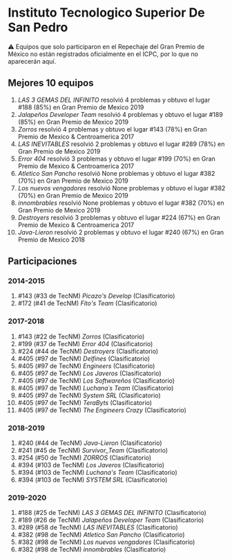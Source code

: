 # Instituto Tecnologico Superior De San Pedro

:warning: Equipos que solo participaron en el Repechaje del Gran Premio de México no están registrados oficialmente en el ICPC, por lo que no aparecerán aquí.

## Mejores 10 equipos

1. _LAS 3 GEMAS DEL INFINITO_ resolvió 4 problemas y obtuvo el lugar #188 (85%) en Gran Premio de Mexico 2019
1. _Jalapeños Developer Team_ resolvió 4 problemas y obtuvo el lugar #189 (85%) en Gran Premio de Mexico 2019
1. _Zorros_ resolvió 4 problemas y obtuvo el lugar #143 (78%) en Gran Premio de Mexico & Centroamerica 2017
1. _LAS INEVITABLES_ resolvió 2 problemas y obtuvo el lugar #289 (78%) en Gran Premio de Mexico 2019
1. _Error 404_ resolvió 3 problemas y obtuvo el lugar #199 (70%) en Gran Premio de Mexico & Centroamerica 2017
1. _Atletico San Pancho_ resolvió None problemas y obtuvo el lugar #382 (70%) en Gran Premio de Mexico 2019
1. _Los nuevos vengadores_ resolvió None problemas y obtuvo el lugar #382 (70%) en Gran Premio de Mexico 2019
1. _innombrables_ resolvió None problemas y obtuvo el lugar #382 (70%) en Gran Premio de Mexico 2019
1. _Destroyers_ resolvió 3 problemas y obtuvo el lugar #224 (67%) en Gran Premio de Mexico & Centroamerica 2017
1. _Java-Lieron_ resolvió 2 problemas y obtuvo el lugar #240 (67%) en Gran Premio de Mexico 2018

## Participaciones

### 2014-2015

1. #143 (#33 de TecNM) _Picazo's Develop_ (Clasificatorio)
1. #172 (#41 de TecNM) _Fito's Team_ (Clasificatorio)

### 2017-2018

1. #143 (#22 de TecNM) _Zorros_ (Clasificatorio)
1. #199 (#37 de TecNM) _Error 404_ (Clasificatorio)
1. #224 (#44 de TecNM) _Destroyers_ (Clasificatorio)
1. #405 (#97 de TecNM) _Delfines_ (Clasificatorio)
1. #405 (#97 de TecNM) _Engineers_ (Clasificatorio)
1. #405 (#97 de TecNM) _Los Javeros_ (Clasificatorio)
1. #405 (#97 de TecNM) _Los Softwareños_ (Clasificatorio)
1. #405 (#97 de TecNM) _Luchana´s Team_ (Clasificatorio)
1. #405 (#97 de TecNM) _System SRL_ (Clasificatorio)
1. #405 (#97 de TecNM) _TeraByts_ (Clasificatorio)
1. #405 (#97 de TecNM) _The Engineers Crazy_ (Clasificatorio)

### 2018-2019

1. #240 (#44 de TecNM) _Java-Lieron_ (Clasificatorio)
1. #241 (#45 de TecNM) _Survivor_Team_ (Clasificatorio)
1. #254 (#50 de TecNM) _ZORROS_ (Clasificatorio)
1. #394 (#103 de TecNM) _Los Javeros_ (Clasificatorio)
1. #394 (#103 de TecNM) _Luchana's Team_ (Clasificatorio)
1. #394 (#103 de TecNM) _SYSTEM SRL_ (Clasificatorio)

### 2019-2020

1. #188 (#25 de TecNM) _LAS 3 GEMAS DEL INFINITO_ (Clasificatorio)
1. #189 (#26 de TecNM) _Jalapeños Developer Team_ (Clasificatorio)
1. #289 (#58 de TecNM) _LAS INEVITABLES_ (Clasificatorio)
1. #382 (#98 de TecNM) _Atletico San Pancho_ (Clasificatorio)
1. #382 (#98 de TecNM) _Los nuevos vengadores_ (Clasificatorio)
1. #382 (#98 de TecNM) _innombrables_ (Clasificatorio)



